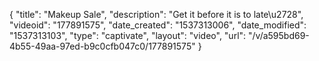 {
    "title": "Makeup Sale",
    "description": "Get it before it is to late\u2728",
    "videoid": "177891575",
    "date_created": "1537313006",
    "date_modified": "1537313103",
    "type": "captivate",
    "layout": "video",
    "url": "\/v\/a595bd69-4b55-49aa-97ed-b9c0cfb047c0\/177891575"
}